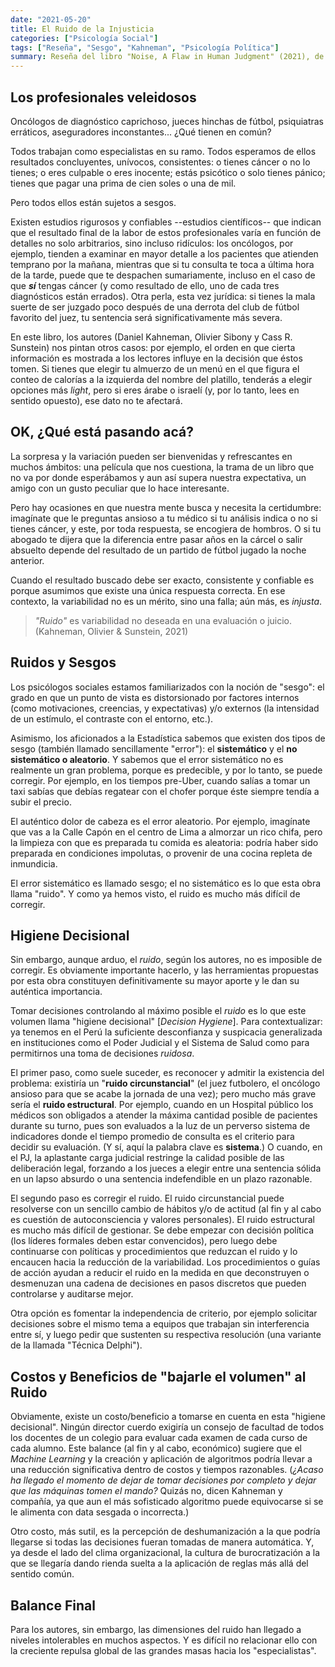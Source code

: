 ```yaml
---
date: "2021-05-20"
title: El Ruido de la Injusticia
categories: ["Psicología Social"]
tags: ["Reseña", "Sesgo", "Kahneman", "Psicología Política"]
summary: Reseña del libro "Noise, A Flaw in Human Judgment" (2021), de Daniel Kahneman, Olivier Sibony y Cass R. Sunstein.
---
```


## Los profesionales veleidosos

Oncólogos de diagnóstico caprichoso, jueces hinchas de fútbol, psiquiatras erráticos, aseguradores inconstantes... ¿Qué tienen en común?

Todos trabajan como especialistas en su ramo. Todos esperamos de ellos resultados concluyentes, unívocos, consistentes: o tienes cáncer o no lo tienes; o eres culpable o eres inocente; estás psicótico o solo tienes  pánico; tienes que pagar una prima de cien soles o una de mil.

Pero todos ellos están sujetos a sesgos. 

Existen estudios rigurosos y confiables --estudios científicos-- que indican que el resultado final de la labor de estos profesionales varía en función de detalles no solo arbitrarios, sino incluso ridículos: los oncólogos, por ejemplo, tienden a examinar en mayor detalle a los pacientes que atienden temprano por la mañana, mientras que si tu consulta te toca a última hora de la tarde, puede que te despachen sumariamente, incluso en el caso de que ***sí*** tengas cáncer (y como resultado de ello, uno de cada tres diagnósticos están errados). Otra perla, esta vez jurídica: si tienes la mala suerte de ser juzgado poco después de una derrota del club de fútbol favorito del juez, tu sentencia será significativamente más severa. 

En este libro, los autores (Daniel Kahneman, Olivier Sibony y Cass R. Sunstein) nos pintan otros casos: por ejemplo, el orden en que cierta información es mostrada a los lectores influye en la decisión que éstos tomen. Si tienes que elegir tu almuerzo de un menú en el que  figura el conteo de calorías a la izquierda del nombre del platillo, tenderás a elegir opciones más *light*, pero si eres árabe o israelí (y, por lo tanto, lees en sentido opuesto), ese dato no te afectará.

## OK, ¿Qué está pasando acá?

La sorpresa y la variación pueden ser bienvenidas y refrescantes en muchos ámbitos: una película que nos cuestiona, la trama de un libro que no va por donde esperábamos y aun así supera nuestra expectativa, un amigo con un gusto peculiar que lo hace interesante.

Pero hay ocasiones en que nuestra mente busca y necesita la certidumbre: imagínate que le preguntas ansioso a tu médico si tu análisis indica o no si tienes cáncer, y este, por toda respuesta, se encogiera de hombros. O si tu abogado te dijera que la diferencia entre pasar años en la cárcel o salir absuelto depende del resultado de un partido de fútbol jugado la noche anterior.

Cuando el resultado buscado debe ser exacto, consistente y confiable es porque asumimos que existe una única respuesta correcta. En ese contexto, la variabilidad no es un mérito, sino una falla; aún más, es *injusta*.

>*"Ruido"* es variabilidad no deseada en una evaluación o juicio. (Kahneman, Olivier & Sunstein, 2021)

## Ruidos y Sesgos

Los psicólogos sociales estamos familiarizados con la noción de "sesgo": el grado en que un punto de vista es distorsionado por factores internos (como motivaciones, creencias, y expectativas) y/o externos (la intensidad de un estímulo, el contraste con el entorno, etc.).

Asimismo, los aficionados a la Estadística sabemos que existen dos tipos de sesgo (también llamado sencillamente "error"): el **sistemático** y el **no sistemático o aleatorio**. Y sabemos que el error sistemático no es realmente un gran problema, porque es predecible, y por lo tanto, se puede corregir. Por ejemplo, en los tiempos pre-Uber, cuando salías a tomar un taxi sabías que debías regatear con el chofer porque éste siempre tendía a subir el precio.

El auténtico dolor de cabeza es el error aleatorio. Por ejemplo, imagínate que vas a la Calle Capón en el centro de Lima a almorzar un rico chifa, pero la limpieza con que es preparada tu comida es aleatoria: podría haber sido preparada en condiciones impolutas, o provenir de una cocina repleta de inmundicia. 

El error sistemático es llamado sesgo; el no sistemático es lo que esta obra llama "ruido". Y como ya hemos visto, el ruido es mucho más difícil de corregir. 

## Higiene Decisional

Sin embargo, aunque arduo, el *ruido*, según los autores, no es imposible de corregir. Es obviamente importante hacerlo, y las herramientas propuestas por esta obra constituyen definitivamente su mayor aporte y le dan su auténtica importancia.

Tomar decisiones controlando al máximo posible el *ruido* es lo que este volumen llama "higiene decisional" [*Decision Hygiene*]. Para contextualizar: ya tenemos en el Perú la suficiente desconfianza y suspicacia generalizada en instituciones como el Poder Judicial y el Sistema de Salud como para permitirnos una toma de decisiones *ruidosa*.

El primer paso, como suele suceder, es reconocer y admitir la existencia del problema: existiría un "**ruido circunstancial**" (el juez futbolero, el oncólogo ansioso para que se acabe la jornada de una vez); pero mucho más grave sería el **ruido estructural**. Por ejemplo, cuando en un Hospital público los médicos son obligados a atender la máxima cantidad posible de pacientes durante su turno, pues son evaluados a la luz de un perverso sistema de indicadores donde el tiempo promedio de consulta es el criterio para decidir su evaluación. (Y sí, aquí la palabra clave es **sistema**.) O cuando, en el PJ, la aplastante carga judicial restringe la calidad posible de las deliberación legal, forzando a los jueces a elegir entre una sentencia sólida en un lapso absurdo o una sentencia indefendible en un plazo razonable.

El segundo paso es corregir el ruido. El ruido circunstancial puede resolverse con un sencillo cambio de hábitos y/o de actitud (al fin y al cabo es cuestión de autoconsciencia y valores personales). El ruido estructural es mucho más difícil de gestionar. Se debe empezar con decisión política (los líderes formales deben estar convencidos), pero luego debe continuarse con políticas y procedimientos que reduzcan el ruido y lo encaucen hacia la reducción de la variabilidad. Los procedimientos o guías de acción ayudan a reducir el ruido en la medida en que deconstruyen o desmenuzan una cadena de decisiones en pasos discretos que pueden controlarse y auditarse mejor. 

Otra opción es fomentar la independencia de criterio, por ejemplo solicitar decisiones sobre el mismo tema a equipos que trabajan sin interferencia entre sí, y luego pedir que sustenten su respectiva resolución (una variante de la llamada "Técnica Delphi").

## Costos y Beneficios de "bajarle el volumen" al Ruido

Obviamente, existe un costo/beneficio a tomarse en cuenta en esta "higiene decisional". Ningún director cuerdo exigiría un consejo de facultad de todos los docentes de un colegio para evaluar cada examen de cada curso de cada alumno. Este balance (al fin y al cabo, económico) sugiere que el *Machine Learning* y la creación y aplicación de algoritmos podría llevar a una reducción significativa dentro de costos y tiempos razonables. (*¿Acaso ha llegado el momento de dejar de tomar decisiones por completo y dejar que las máquinas tomen el mando?* Quizás no, dicen Kahneman y compañía, ya que aun el más sofisticado algoritmo puede equivocarse si se le alimenta con data sesgada o incorrecta.)

Otro costo, más sutil, es la percepción de deshumanización a la que podría llegarse si todas las decisiones fueran tomadas de manera automática. Y, ya desde el lado del clima organizacional, la cultura de burocratización a la que se llegaría dando rienda suelta a la aplicación de reglas más allá del sentido común.


## Balance Final

Para los autores, sin embargo, las dimensiones del ruido han llegado a niveles intolerables en muchos aspectos. Y es difícil no relacionar ello con la creciente repulsa global de las grandes masas hacia los "especialistas".
